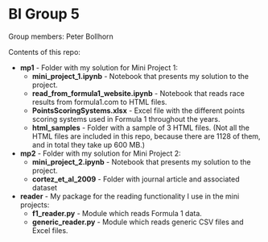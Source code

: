# BI Group 5

Group members: Peter Bollhorn

Contents of this repo:
- **mp1** - Folder with my solution for Mini Project 1:
  - **mini_project_1.ipynb** - Notebook that presents my solution to the project.
  - **read_from_formula1_website.ipynb** - Notebook that reads race results from formula1.com to HTML files.
  - **PointsScoringSystems.xlsx** - Excel file with the different points scoring systems used in Formula 1 throughout the years.
  - **html_samples** - Folder with a sample of 3 HTML files. (Not all the HTML files are included in this repo, because there are 1128 of them, and in total they take up 600 MB.)
- **mp2** - Folder with my solution for Mini Project 2:
  - **mini_project_2.ipynb** - Notebook that presents my solution to the project.
  - **cortez_et_al_2009** - Folder with journal article and associated dataset
- **reader** - My package for the reading functionality I use in the mini projects:
  - **f1_reader.py** - Module which reads Formula 1 data.
  - **generic_reader.py** - Module which reads generic CSV files and Excel files.